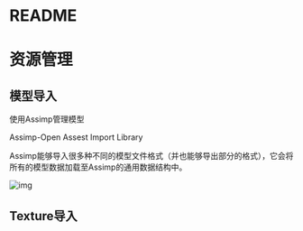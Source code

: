 # README

# 资源管理

## 模型导入

使用Assimp管理模型

Assimp-Open Assest Import Library

Assimp能够导入很多种不同的模型文件格式（并也能够导出部分的格式），它会将所有的模型数据加载至Assimp的通用数据结构中。

![img](https://learnopengl-cn.github.io/img/03/01/assimp_structure.png)



## Texture导入









